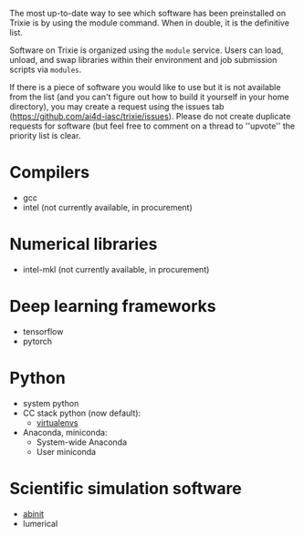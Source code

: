 The most up-to-date way to see which software has been preinstalled on Trixie is by using the module command. When in double, it is the definitive list.

Software on Trixie is organized using the ``module`` service. Users can load, unload, and swap libraries within their environment and job submission scripts via ``modules``.

If there is a piece of software you would like to use but it is not available from the list (and you can't figure out how to build it yourself in your home directory), you may create a request using the issues tab (https://github.com/ai4d-iasc/trixie/issues). Please do not create duplicate requests for software (but feel free to comment on a thread to ''upvote'' the priority list is clear.

# Compilers

* gcc
* intel (not currently available, in procurement)

# Numerical libraries

* intel-mkl (not currently available, in procurement)

# Deep learning frameworks

* tensorflow
* pytorch

# Python

* system python
* CC stack python (now default):
  * [virtualenvs](jobs-python-virtualenv.md)
* Anaconda, miniconda:
  * System-wide Anaconda
  * User miniconda

# Scientific simulation software

* [abinit](jobs-abinit.md)
* lumerical
